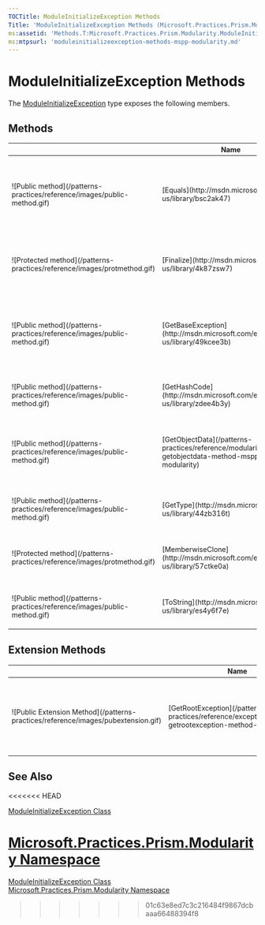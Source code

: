 ```yaml
---
TOCTitle: ModuleInitializeException Methods
Title: 'ModuleInitializeException Methods (Microsoft.Practices.Prism.Modularity)'
ms:assetid: 'Methods.T:Microsoft.Practices.Prism.Modularity.ModuleInitializeException'
ms:mtpsurl: 'moduleinitializeexception-methods-mspp-modularity.md'
---
```



# ModuleInitializeException Methods

The [ModuleInitializeException](/patterns-practices/reference/moduleinitializeexception-class-mspp-modularity) type exposes the following members.

## Methods

<table>

<thead>
<tr class="header">
<th> </th>
<th>Name</th>
<th>Description</th>
</tr>
</thead>
<tbody>
<tr class="odd">
<td>![Public method](/patterns-practices/reference/images/public-method.gif)</td>
<td>[Equals](http://msdn.microsoft.com/en-us/library/bsc2ak47)</td>
<td><div class="summary">
Determines whether the specified [Object](http://msdn.microsoft.com/en-us/library/e5kfa45b) is equal to the current [Object](http://msdn.microsoft.com/en-us/library/e5kfa45b).
</div>
(Inherited from [Object](http://msdn.microsoft.com/en-us/library/e5kfa45b).)</td>
</tr>
<tr class="even">
<td>![Protected method](/patterns-practices/reference/images/protmethod.gif)</td>
<td>[Finalize](http://msdn.microsoft.com/en-us/library/4k87zsw7)</td>
<td><div class="summary">
Allows an object to try to free resources and perform other cleanup operations before it is reclaimed by garbage collection.
</div>
(Inherited from [Object](http://msdn.microsoft.com/en-us/library/e5kfa45b).)</td>
</tr>
<tr class="odd">
<td>![Public method](/patterns-practices/reference/images/public-method.gif)</td>
<td>[GetBaseException](http://msdn.microsoft.com/en-us/library/49kcee3b)</td>
<td><div class="summary">
When overridden in a derived class, returns the [Exception](/patterns-practices/reference/ieventsubscription-interface-mspp-pubsubevents) that is the root cause of one or more subsequent exceptions.
</div>
(Inherited from [Exception](/patterns-practices/reference/ieventsubscription-interface-mspp-pubsubevents).)</td>
</tr>
<tr class="even">
<td>![Public method](/patterns-practices/reference/images/public-method.gif)</td>
<td>[GetHashCode](http://msdn.microsoft.com/en-us/library/zdee4b3y)</td>
<td><div class="summary">
Serves as a hash function for a particular type.
</div>
(Inherited from [Object](http://msdn.microsoft.com/en-us/library/e5kfa45b).)</td>
</tr>
<tr class="odd">
<td>![Public method](/patterns-practices/reference/images/public-method.gif)</td>
<td>[GetObjectData](/patterns-practices/reference/modularityexception-getobjectdata-method-mspp-modularity)</td>
<td><div class="summary">
Sets the [SerializationInfo](http://msdn.microsoft.com/en-us/library/a9b6042e) with information about the exception.
</div>
(Inherited from [ModularityException](/patterns-practices/reference/modularityexception-class-mspp-modularity).)</td>
</tr>
<tr class="even">
<td>![Public method](/patterns-practices/reference/images/public-method.gif)</td>
<td>[GetType](http://msdn.microsoft.com/en-us/library/44zb316t)</td>
<td><div class="summary">
Gets the runtime type of the current instance.
</div>
(Inherited from [Exception](/patterns-practices/reference/ieventsubscription-interface-mspp-pubsubevents).)</td>
</tr>
<tr class="odd">
<td>![Protected method](/patterns-practices/reference/images/protmethod.gif)</td>
<td>[MemberwiseClone](http://msdn.microsoft.com/en-us/library/57ctke0a)</td>
<td><div class="summary">
Creates a shallow copy of the current [Object](http://msdn.microsoft.com/en-us/library/e5kfa45b).
</div>
(Inherited from [Object](http://msdn.microsoft.com/en-us/library/e5kfa45b).)</td>
</tr>
<tr class="even">
<td>![Public method](/patterns-practices/reference/images/public-method.gif)</td>
<td>[ToString](http://msdn.microsoft.com/en-us/library/es4y6f7e)</td>
<td><div class="summary">
Creates and returns a string representation of the current exception.
</div>
(Inherited from [Exception](/patterns-practices/reference/ieventsubscription-interface-mspp-pubsubevents).)</td>
</tr>
</tbody>
</table>

## Extension Methods

<table>

<thead>
<tr class="header">
<th> </th>
<th>Name</th>
<th>Description</th>
</tr>
</thead>
<tbody>
<tr class="odd">
<td>![Public Extension Method](/patterns-practices/reference/images/pubextension.gif)</td>
<td>[GetRootException](/patterns-practices/reference/exceptionextensions-getrootexception-method-mspp)</td>
<td><div class="summary">
Looks at all the inner exceptions of the exception parameter to find the most likely root cause of the exception. This works by skipping all registered exception types.
</div>
(Defined by [ExceptionExtensions](/patterns-practices/reference/exceptionextensions-class-mspp).)</td>
</tr>
</tbody>
</table>

## See Also
<<<<<<< HEAD

[ModuleInitializeException Class](/patterns-practices/reference/moduleinitializeexception-class-mspp-modularity)

[Microsoft.Practices.Prism.Modularity Namespace](/patterns-practices/reference/mspp-modularity-namespace)
=======

[ModuleInitializeException Class](/patterns-practices/reference/moduleinitializeexception-class-mspp-modularity)  
[Microsoft.Practices.Prism.Modularity Namespace](/patterns-practices/reference/mspp-modularity-namespace)  
>>>>>>> 01c63e8ed7c3c216484f9867dcbaaa66488394f8
